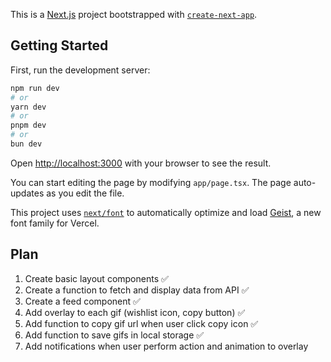 This is a [Next.js](https://nextjs.org) project bootstrapped with [`create-next-app`](https://nextjs.org/docs/app/api-reference/cli/create-next-app).

## Getting Started

First, run the development server:

```bash
npm run dev
# or
yarn dev
# or
pnpm dev
# or
bun dev
```

Open [http://localhost:3000](http://localhost:3000) with your browser to see the result.

You can start editing the page by modifying `app/page.tsx`. The page auto-updates as you edit the file.

This project uses [`next/font`](https://nextjs.org/docs/app/building-your-application/optimizing/fonts) to automatically optimize and load [Geist](https://vercel.com/font), a new font family for Vercel.

## Plan

1. Create basic layout components ✅
2. Create a function to fetch and display data from API ✅
3. Create a feed component ✅
4. Add overlay to each gif (wishlist icon, copy button) ✅
5. Add function to copy gif url when user click copy icon ✅
6. Add function to save gifs in local storage ✅
7. Add notifications when user perform action and animation to overlay
